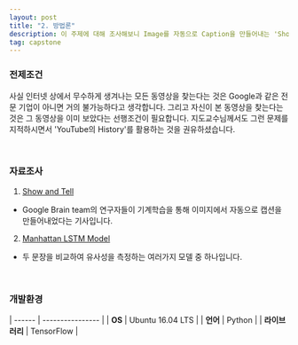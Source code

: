 ```yaml
---
layout: post
title: "2. 방법론"
description: 이 주제에 대해 조사해보니 Image를 자동으로 Caption을 만들어내는 'Show and Tell'이란 연구결과와 두 문장의 유사성을 측정하는 'Manhattan LSTM' 모델을 알게 되었습니다.
tag: capstone
---
```


### 전제조건

사실 인터넷 상에서 무수하게 생겨나는 모든 동영상을 찾는다는 것은 Google과 같은 전문 기업이 아니면 거의 불가능하다고 생각합니다. 그리고 자신이 본 동영상을 찾는다는 것은 그 동영상을 이미 보았다는 선행조건이 필요합니다. 지도교수님께서도 그런 문제를 지적하시면서 'YouTube의 History'를 활용하는 것을 권유하셨습니다.

<br>

### 자료조사
1. [Show and Tell](https://research.googleblog.com/2016/09/show-and-tell-image-captioning-open.html)
- Google Brain team의 연구자들이 기계학습을 통해 이미지에서 자동으로 캡션을 만들어내었다는 기사입니다.
2. [Manhattan LSTM Model](https://www.quora.com/What-is-Manhattan-LSTM)
- 두 문장을 비교하여 유사성을 측정하는 여러가지 모델 중 하나입니다.

<br>

### 개발환경

| ------ | ---------------- |
| **OS** | Ubuntu 16.04 LTS |
| **언어** | Python |
| **라이브러리** | TensorFlow |
